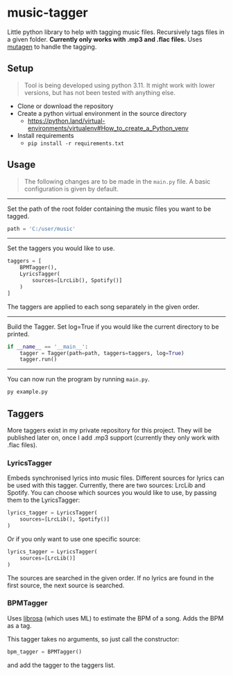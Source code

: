 # music-tagger

Little python library to help with tagging music files. 
Recursively tags files in a given folder. 
**Currently only works with .mp3 and .flac files.**
Uses [mutagen](https://mutagen.readthedocs.io) to handle the tagging.

## Setup

> Tool is being developed using python 3.11. It might work with lower versions, but has not been tested with anything
> else.

- Clone or download the repository
- Create a python virtual environment in the source directory
    - https://python.land/virtual-environments/virtualenv#How_to_create_a_Python_venv
- Install requirements
    - `pip install -r requirements.txt`

## Usage

> The following changes are to be made in the `main.py` file. A basic configuration is given by default.
---
Set the path of the root folder containing the music files you want to be tagged.
```py
path = 'C:/user/music'
```
---
Set the taggers you would like to use.
```py
taggers = [
    BPMTagger(),
    LyricsTagger(
        sources=[LrcLib(), Spotify()]
    )
]
```
The taggers are applied to each song separately in the given order.

---
Build the Tagger. Set log=True if you would like the current directory to be printed.
```py
if __name__ == '__main__':
    tagger = Tagger(path=path, taggers=taggers, log=True)
    tagger.run()
```
---
You can now run the program by running `main.py`.
```bash
py example.py
```

## Taggers

More taggers exist in my private repository for this project.
They will be published later on, once I add .mp3 support (currently they only work with .flac files).

### LyricsTagger

Embeds synchronised lyrics into music files. Different sources for lyrics can be used with this tagger. 
Currently, there are two sources: LrcLib and Spotify. 
You can choose which sources you would like to use, by passing them to the LyricsTagger:
```py
lyrics_tagger = LyricsTagger(
    sources=[LrcLib(), Spotify()]
)
```

Or if you only want to use one specific source:
```py
lyrics_tagger = LyricsTagger(
    sources=[LrcLib()]
)
```

The sources are searched in the given order. If no lyrics are found in the first source, the next source is searched.

### BPMTagger

Uses [librosa](https://librosa.org/doc/latest/index.html) (which uses ML) to estimate the BPM of a song. 
Adds the BPM as a tag.

This tagger takes no arguments, so just call the constructor:
```py
bpm_tagger = BPMTagger()
```
and add the tagger to the taggers list.

